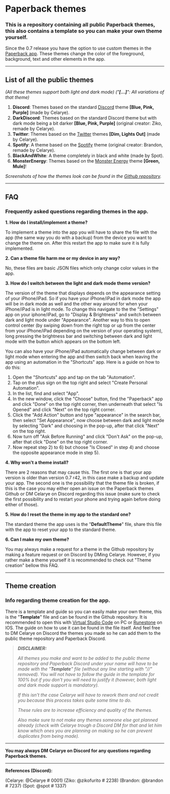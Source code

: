 # Paperback themes
### This is a repository containing all public Paperback themes, this also contains a template so you can make your own theme yourself.

Since the 0.7 release you have the option to use custom themes in the [Paperback app](https://paperback.moe/). These themes change the color of the foreground, background, text and other elements in the app.

---

## List of all the public themes

*(All these themes support both light and dark mode)*
*("**[...]**": All variations of that theme)*

1) **Discord**: Themes based on the standard [Discord](https://discord.com/) theme **[Blue, Pink, Purple]** (made by Celarye).
2) **DarkDiscord**: Themes based on the standard Discord theme but with dark mode being a bit darker **[Blue, Pink, Purple]** (original creator: Ziko, remade by Celarye).
3) **Twitter**: Themes based on the [Twitter](https://twitter.com/) themes **[Dim, Lights Out]** (made by Celarye).
4) **Spotify**: A theme based on the [Spotify](https://www.spotify.com/) theme (original creator: Brandon, remade by Celarye).
5) **BlackAndWhite**: A theme completely in black and white (made by Spot).
6) **MonsterEnergy**: Themes based on the [Monster Energy](https://www.monsterenergy.com/) theme **[Green, Mule]**!

*Screenshots of how the themes look can be found in the [Github repository](https://github.com/Celarye/Paperback-themes).*

---

## FAQ
### Frequently asked questions regarding themes in the app.

**1. How do I install/implement a theme?**

To implement a theme into the app you will have to share the file with the app (the same way you do with a backup) from the device you want to change the theme on. After this restart the app to make sure it is fully implemented.

**2. Can a theme file harm me or my device in any way?**

No, these files are basic JSON files which only change color values in the app.

**3. How do I switch between the light and dark mode theme version?**

The version of the theme that displays depends on the appearance setting of your iPhone/iPad. So if you have your iPhone/iPad in dark mode the app will be in dark mode as well and the other way around for when your iPhone/iPad is in light mode. To change this navigate to the the "Settings" app on your iphone/iPad, go to "Display & Brightness" and switch between dark and light mode under "Appearance". Another way to this to open control center (by swiping down from the right top or up from the center from your iPhone/iPad depending on the version of your operating system), long pressing the brightness bar and switching between dark and light mode with the button which appears on the bottom left.

You can also have your iPhone/iPad automatically change between dark or light mode when entering the app and then switch back when leaving the app using an automation in the "Shortcuts" app. Here is a guide on how to do this:
1) Open the "Shortcuts" app and tap on the tab "Automation".
2) Tap on the plus sign on the top right and select "Create Personal Automation".
3) In the list, find and select "App".
4) In the new window, click the "Choose" button, find the "Paperback" app and click "Done" on the top right corner, then underneath that select "Is Opened" and click "Next" on the top right corner.
5) Click the "Add Action" button and type "appearance" in the search bar, then select "Set Appearance", now choose between dark and light mode by selecting "Dark" and choosing in the pop-up, after that click "Next" on the top right.
6) Now turn off "Ask Before Running" and click "Don't Ask" on the pop-up, after that click "Done" on the top right corner.
7) Now repeat step 2) to 6) but choose "Is Closed" in step 4) and choose the opposite appearance mode in step 5).

**4. Why won't a theme install?**

There are 2 reasons that may cause this. The first one is that your app version is older than version 0.7 r42, in this case make a backup and update your app. The second one is the possibility that the theme file is broken, if this is the case you may either open an issue on the Paperback themes Github or DM Celarye on Discord regarding this issue (make sure to check the first possibility and to restart your phone and trying again before doing either of those). 

**5. How do I reset the theme in my app to the standard one?**

The standard theme the app uses is the "**DefaultTheme**" file, share this file with the app to reset your app to the standard theme.

**6. Can I make my own theme?**

You may always make a request for a theme in the Github repository by making a feature request or on Discord by DMing Celarye. However, if you rather make a theme yourself it is recommended to check out "Theme creation" bellow this FAQ.

---

## Theme creation
### Info regarding theme creation for the app.

There is a template and guide so you can easily make your own theme, this is the "**Template**" file and can be found in the Github repository. It is recommended to open this with [Virtual Studio Code](https://code.visualstudio.com/) on PC or [Runestone](https://apps.apple.com/gb/app/runestone-text-editor/id1548193893) on IOS. The guide on how to use it can be found in the file itself. And feel free to DM Celarye on Discord the themes you made so he can add them to the public theme repository and Paperback Discord.

> ***DISCLAIMER:***
>
> *All themes you make and want to be added to the public theme repository and Paperback Discord under your name will have to be made with the "**Template**" file (without any line starting with "//" removed).*
> *You will not have to follow the guide in the template for 100% but if you don't you will need to justify it (however, both light and dark mode support is mandatory).*
> 
> *If this isn't the case Celarye will have to rework them and not credit you because this process takes quite some time to do.*
> 
> *These rules are to increase efficiency and quality of the themes.*
>
> *Also make sure to not make any themes someone else got planned already (check with Celarye trough a Discord DM for that and let him know which ones you are planning on making so he can prevent duplicates from being made).*

---

**You may always DM Celarye on Discord for any questions regarding Paperback themes.**

---

**References (Discord):**

(Celarye: @Celarye # 0001)
(Ziko: @zikofurito # 2238)
(Brandon: @brandon # 7237)
(Spot: @spot # 1337)